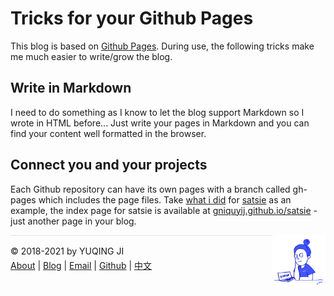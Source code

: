 # Tricks for your Github Pages

This blog is based on [Github Pages](https://pages.github.com).
During use, the following tricks make me much easier to write/grow the blog.

## Write in Markdown

I need to do something as I know to let the blog support Markdown so I wrote in HTML before...
Just write your pages in Markdown and you can find your content well formatted in the browser.

## Connect you and your projects

Each Github repository can have its own pages with a branch called gh-pages which includes the page files.
Take [what i did](https://github.com/gniquyij/satsie/commit/fdba634322ebda88d450a9bd054a4be50b25a5f8) for [satsie](https://github.com/gniquyij/satsie) as an example,
the index page for satsie is available at [gniquyij.github.io/satsie](https://gniquyij.github.io/satsie) - just another page in your blog.

<div><a href="https://gniquyij.github.io/oneday"><img src="https://github.com/gniquyij/gniquyij.github.io/blob/master/avatar.png?raw=true" style="float:right;width:85px;height:85px"/></a></div><div style="border-top:1px solid #e1e4e8;padding-top:16px"></div>
<div>© 2018-2021 by YUQING JI</div>
<div style="padding-top:0.3em"><a href="https://gniquyij.github.io/en/about">About</a> | <a href="https://gniquyij.github.io/">Blog</a> | <a href="mailto:yuqing.ji@outlook.com">Email</a> | <a href="https://github.com/gniquyij">Github</a> | <a href="https://gniquyij.github.io/zh">中文</a></div>